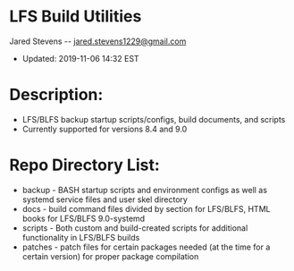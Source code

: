 # LFS Build Utilities
Jared Stevens -- <jared.stevens1229@gmail.com> 
 - Updated: 2019-11-06 14:32 EST

# Description: 
 - LFS/BLFS backup startup scripts/configs, build documents, and scripts
 - Currently supported for versions 8.4 and 9.0
 
# Repo Directory List:
 - backup - BASH startup scripts and environment configs as well as systemd service files and user skel directory
 - docs - build command files divided by section for LFS/BLFS, HTML books for LFS/BLFS 9.0-systemd
 - scripts - Both custom and build-created scripts for additional functionality in LFS/BLFS builds
 - patches - patch files for certain packages needed (at the time for a certain version) for proper package compilation
